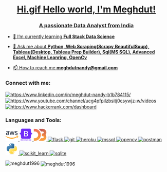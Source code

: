 <h1 align="center"><a href="https://raw.githubusercontent.com/iampavangandhi/iampavangandhi/master/gifs/">Hi.gif Hello world, I'm Meghdut!</h1>
<h3 align="center">A passionate Data Analyst from India</h3>

- 🌱 I’m currently learning **Full Stack Data Science**

- 💬 Ask me about **Python, Web Scraping(Scrapy,BeautifulSoup), Tableau(Desktop, Tableau Prep Builder), Sql(MS SQL), Advanced Excel, Machine Leanring, OpenCv**

- 📫 How to reach me **meghdutnandy@gmail.com**

<h3 align="left">Connect with me:</h3>
<p align="left">
<a href="https://www.linkedin.com/in/meghdut-nandy-b1b784115/"><img align="center" src="https://cdn.jsdelivr.net/npm/simple-icons@3.0.1/icons/linkedin.svg" alt="https://www.linkedin.com/in/meghdut-nandy-b1b784115/" height="30" width="40" /></a>
<a href="https://www.youtube.com/channel/UCG4pfPiLzBsItJ0CSywjZ-w/videos" target="blank"><img align="center" src="https://cdn.jsdelivr.net/npm/simple-icons@3.0.1/icons/youtube.svg" alt="https://www.youtube.com/channel/ucg4pfpilzbsitj0csywjz-w/videos" height="30" width="40" /></a>
<a href="https://www.hackerrank.com/dashboard" target="blank"><img align="center" src="https://cdn.jsdelivr.net/npm/simple-icons@3.0.1/icons/hackerrank.svg" alt="https://www.hackerrank.com/dashboard" height="30" width="40" /></a>
</p>

<h3 align="left">Languages and Tools:</h3>
<p align="left"> <a href="https://aws.amazon.com" target="_blank"> <img src="https://raw.githubusercontent.com/devicons/devicon/master/icons/amazonwebservices/amazonwebservices-original-wordmark.svg" alt="aws" width="40" height="40"/> </a> <a href="https://getbootstrap.com" target="_blank"> <img src="https://raw.githubusercontent.com/devicons/devicon/master/icons/bootstrap/bootstrap-plain-wordmark.svg" alt="bootstrap" width="40" height="40"/> </a> <a href="https://d3js.org/" target="_blank"> <img src="https://raw.githubusercontent.com/devicons/devicon/master/icons/d3js/d3js-original.svg" alt="d3js" width="40" height="40"/> </a> <a href="https://flask.palletsprojects.com/" target="_blank"> <img src="https://www.vectorlogo.zone/logos/pocoo_flask/pocoo_flask-icon.svg" alt="flask" width="40" height="40"/> </a> <a href="https://git-scm.com/" target="_blank"> <img src="https://www.vectorlogo.zone/logos/git-scm/git-scm-icon.svg" alt="git" width="40" height="40"/> </a> <a href="https://heroku.com" target="_blank"> <img src="https://www.vectorlogo.zone/logos/heroku/heroku-icon.svg" alt="heroku" width="40" height="40"/> </a> <a href="https://www.microsoft.com/en-us/sql-server" target="_blank"> <img src="https://cdn.worldvectorlogo.com/logos/microsoft-sql-server.svg" alt="mssql" width="40" height="40"/> </a> <a href="https://opencv.org/" target="_blank"> <img src="https://www.vectorlogo.zone/logos/opencv/opencv-icon.svg" alt="opencv" width="40" height="40"/> </a> <a href="https://postman.com" target="_blank"> <img src="https://www.vectorlogo.zone/logos/getpostman/getpostman-icon.svg" alt="postman" width="40" height="40"/> </a> <a href="https://www.python.org" target="_blank"> <img src="https://raw.githubusercontent.com/devicons/devicon/master/icons/python/python-original.svg" alt="python" width="40" height="40"/> </a> <a href="https://scikit-learn.org/" target="_blank"> <img src="https://upload.wikimedia.org/wikipedia/commons/0/05/Scikit_learn_logo_small.svg" alt="scikit_learn" width="40" height="40"/> </a> <a href="https://www.sqlite.org/" target="_blank"> <img src="https://www.vectorlogo.zone/logos/sqlite/sqlite-icon.svg" alt="sqlite" width="40" height="40"/> </a> </p>

<p><img align="left" src="https://github-readme-stats.vercel.app/api/top-langs?username=meghdut1996&show_icons=true&locale=en&layout=compact" alt="meghdut1996" /></p>

<p>&nbsp;<img align="center" src="https://github-readme-stats.vercel.app/api?username=meghdut1996&show_icons=true&locale=en" alt="meghdut1996" /></p>
